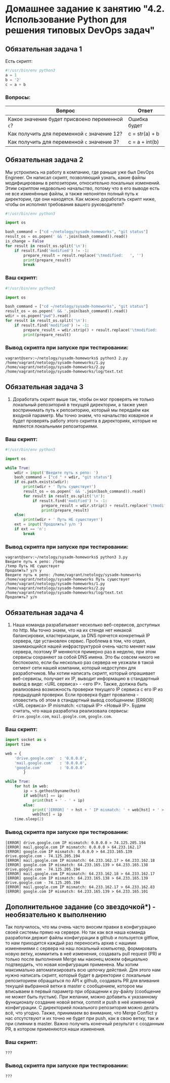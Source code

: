 # Домашнее задание к занятию "4.2. Использование Python для решения типовых DevOps задач"

## Обязательная задача 1

Есть скрипт:
```python
#!/usr/bin/env python3
a = 1
b = '2'
c = a + b
```

### Вопросы:
| Вопрос  | Ответ |
| ------------- |--|
| Какое значение будет присвоено переменной `c`?  | Ошибка будет |
| Как получить для переменной `c` значение 12?  | c = str(a) + b |
| Как получить для переменной `c` значение 3?  | c = a + int(b) |


## Обязательная задача 2
Мы устроились на работу в компанию, где раньше уже был DevOps Engineer. Он написал скрипт, позволяющий узнать, какие файлы модифицированы в репозитории, относительно локальных изменений. Этим скриптом недовольно начальство, потому что в его выводе есть не все изменённые файлы, а также непонятен полный путь к директории, где они находятся. Как можно доработать скрипт ниже, чтобы он исполнял требования вашего руководителя?

```python
#!/usr/bin/env python3

import os

bash_command = ["cd ~/netology/sysadm-homeworks", "git status"]
result_os = os.popen(' && '.join(bash_command)).read()
is_change = False
for result in result_os.split('\n'):
    if result.find('modified') != -1:
        prepare_result = result.replace('\tmodified:   ', '')
        print(prepare_result)
        break
```

### Ваш скрипт:
```python
#!/usr/bin/env python3

import os

bash_command = ["cd ~/netology/sysadm-homeworks", "git status"]
result_os = os.popen(' && '.join(bash_command)).read()
wdir = os.popen("pwd").read()
for result in result_os.split('\n'):
    if result.find('modified') != -1:
        prepare_result = wdir.strip() + result.replace('\tmodified:   ', '/')
        print(prepare_result)
```

### Вывод скрипта при запуске при тестировании:
```
vagrant@serv:~/netology/sysadm-homeworks$ python3 2.py
/home/vagrant/netology/sysadm-homeworks/1.py
/home/vagrant/netology/sysadm-homeworks/2.py
/home/vagrant/netology/sysadm-homeworks/log/text.txt
```

## Обязательная задача 3
1. Доработать скрипт выше так, чтобы он мог проверять не только локальный репозиторий в текущей директории, а также умел воспринимать путь к репозиторию, который мы передаём как входной параметр. Мы точно знаем, что начальство коварное и будет проверять работу этого скрипта в директориях, которые не являются локальными репозиториями.

### Ваш скрипт:
```python
#!/usr/bin/env python3

import os

while True:
    wdir = input('Введите путь к репо: ')
    bash_command = ["cd " + wdir, "git status"]
    if os.path.exists(wdir):
        print(wdir + ' Путь существует')
        result_os = os.popen(' && '.join(bash_command)).read()
        for result in result_os.split('\n'):
            if result.find('modified') != -1:
                prepare_result = wdir.strip() + result.replace('\tmodified:   ', '/')
                print(prepare_result)
    else:
        print(wdir + ' Путь НЕ существует')
    ext = input('Продолжть? y/n ')
    if ext == 'n':
        break
```

### Вывод скрипта при запуске при тестировании:
```
vagrant@serv:~/netology/sysadm-homeworks$ python3 3.py
Введите путь к репо: /temp
/temp Путь НЕ существует
Продолжть? y/n y
Введите путь к репо: /home/vagrant/netology/sysadm-homeworks
/home/vagrant/netology/sysadm-homeworks Путь существует
/home/vagrant/netology/sysadm-homeworks/1.py
/home/vagrant/netology/sysadm-homeworks/2.py
/home/vagrant/netology/sysadm-homeworks/log/text.txt
Продолжть? y/n
```

## Обязательная задача 4
1. Наша команда разрабатывает несколько веб-сервисов, доступных по http. Мы точно знаем, что на их стенде нет никакой балансировки, кластеризации, за DNS прячется конкретный IP сервера, где установлен сервис. Проблема в том, что отдел, занимающийся нашей инфраструктурой очень часто меняет нам сервера, поэтому IP меняются примерно раз в неделю, при этом сервисы сохраняют за собой DNS имена. Это бы совсем никого не беспокоило, если бы несколько раз сервера не уезжали в такой сегмент сети нашей компании, который недоступен для разработчиков. Мы хотим написать скрипт, который опрашивает веб-сервисы, получает их IP, выводит информацию в стандартный вывод в виде: <URL сервиса> - <его IP>. Также, должна быть реализована возможность проверки текущего IP сервиса c его IP из предыдущей проверки. Если проверка будет провалена - оповестить об этом в стандартный вывод сообщением: [ERROR] <URL сервиса> IP mismatch: <старый IP> <Новый IP>. Будем считать, что наша разработка реализовала сервисы: `drive.google.com`, `mail.google.com`, `google.com`.

### Ваш скрипт:
```python
import socket as s
import time

web = {
    'drive.google.com'  : '0.0.0.0',
    'mail.google.com'   : '0.0.0.0',
    'google.com'        : '0.0.0.0'
        }

while True:
    for hst in web:
        ip = s.gethostbyname(hst)
        if web[hst] == ip:
            print(hst + ' - ' + ip)
        else:
            print('[ERROR] ' + hst + ' IP mismatch: ' + web[hst] + ' > ' + ip)
            web[hst] = ip
    time.sleep(2)
```

### Вывод скрипта при запуске при тестировании:
```
[ERROR] drive.google.com IP mismatch: 0.0.0.0 > 74.125.205.194
[ERROR] mail.google.com IP mismatch: 0.0.0.0 > 64.233.162.17
[ERROR] google.com IP mismatch: 0.0.0.0 > 64.233.165.139
drive.google.com - 74.125.205.194
[ERROR] mail.google.com IP mismatch: 64.233.162.17 > 64.233.162.18
[ERROR] google.com IP mismatch: 64.233.165.139 > 64.233.165.138
drive.google.com - 74.125.205.194
[ERROR] mail.google.com IP mismatch: 64.233.162.18 > 64.233.162.17
[ERROR] google.com IP mismatch: 64.233.165.138 > 64.233.165.139
drive.google.com - 74.125.205.194
[ERROR] mail.google.com IP mismatch: 64.233.162.17 > 64.233.162.83
[ERROR] google.com IP mismatch: 64.233.165.139 > 64.233.165.101
```

## Дополнительное задание (со звездочкой*) - необязательно к выполнению

Так получилось, что мы очень часто вносим правки в конфигурацию своей системы прямо на сервере. Но так как вся наша команда разработки держит файлы конфигурации в github и пользуется gitflow, то нам приходится каждый раз переносить архив с нашими изменениями с сервера на наш локальный компьютер, формировать новую ветку, коммитить в неё изменения, создавать pull request (PR) и только после выполнения Merge мы наконец можем официально подтвердить, что новая конфигурация применена. Мы хотим максимально автоматизировать всю цепочку действий. Для этого нам нужно написать скрипт, который будет в директории с локальным репозиторием обращаться по API к github, создавать PR для вливания текущей выбранной ветки в master с сообщением, которое мы вписываем в первый параметр при обращении к py-файлу (сообщение не может быть пустым). При желании, можно добавить к указанному функционалу создание новой ветки, commit и push в неё изменений конфигурации. С директорией локального репозитория можно делать всё, что угодно. Также, принимаем во внимание, что Merge Conflict у нас отсутствуют и их точно не будет при push, как в свою ветку, так и при слиянии в master. Важно получить конечный результат с созданным PR, в котором применяются наши изменения. 

### Ваш скрипт:
```python
???
```

### Вывод скрипта при запуске при тестировании:
```
???
```